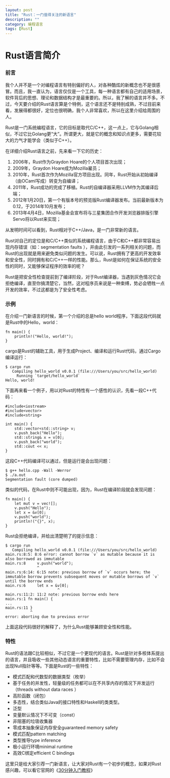 ```yaml
---
layout: post
title: "Rust：一门值得关注的新语言"
description: ""
category: 编程语言
tags: [Rust]
---
```

# Rust语言简介

### 前言

我个人并不是一个对编程语言有特别偏好的人，对各种酷炫的新概念也不是很感冒。而且，我一直认为，语言仅仅是一个工具，每一种语言都有自己的适用场景，软件背后的思想、理论和数据结构才是最重要的。所以，我了解的语言并不多。不过，今天要介绍的Rust语言算是个特例，这个语言还不是特别成熟，不过目前来看，发展得都很好，定位也很明确，我个人非常喜欢，所以在这里介绍给周围的人。

Rust是一门系统编程语言，它的目标是取代C/C++，这一点上，它与Golang相似，不过它比Golang更“大”。所谓更大，就是它的概念和知识点更多，需要花较大的力气才能学会（类似于C++）。

在详细介绍Rust语言之前，先来看一下它的历史：

1. 2006年，Rust作为Graydon Hoare的个人项目首次出现；
1. 2009年，Graydon Hoare成为Mozilla雇员；
1. 2010年，Rust首次作为Mozilla官方项目出现。同年，Rust开始从初始编译（由OCaml写成）转变为自编译；
1. 2011年，Rust成功的完成了移植。Rust的自编译器采用LLVM作为其编译后端；
1. 2012年1月20日，第一个有版本号的预览版Rust编译器发布。当前最新版本为0.12，于2014年10月发布；
1. 2013年4月4日，Mozilla基金会宣布将与三星集团合作开发浏览器排版引擎Servo将以Rust来实现；

从发明时间可以看到，Rust相对于C++/Java，是一门非常新的语言。

Rust对自己的定位是和C/C++类似的系统编程语言，由于C和C++都非常容易出现内存错误（如：segmentation faults ），并由此引发的一系列相关的问题，而Rust的出现就是用来避免类似问题的发生。可以说，Rust拥有了更高的开发效率和安全性，同时拥有和C/C++一样的性能。那么，Rust是如何在保证系统的安全性的同时，又能够保证程序的效率的呢？

Rust是把安全性检查提前到了编译阶段，对于Rust编译器，当遇到灰色情况它会拒绝编译，直至你搞清楚它，当然，这对程序员来说是一种束缚，势必会牺牲一点开发的效率，不过这都是为了安全性考虑。

### 示例

在介绍一门新语言的时候，第一个介绍的总是hello world程序，下面这段代码就是Rust中的Hello，world：

    fn main() {
        println!("Hello, world!");
    }

cargo是Rust的辅助工具，用于生成Project、编译和运行Rust代码，通过Cargo编译运行：

    $ cargo run
       Compiling hello_world v0.0.1 (file:///Users/you/src/hello_world)
         Running `target/hello_world`
    Hello, world!

下面再来看一个例子，用以对Rust的特性有一个感性的认识，先看一段C++代码：

    #include<iostream>
    #include<vector>
    #include<string>

    int main() {
        std::vector<std::string> v;
        v.push_back("Hello");
        std::string& x = v[0];
        v.push_back("world");
        std::cout << x;
    }

这段C++代码编译可以通过，但是运行是会出现问题：

    $ g++ hello.cpp -Wall -Werror
    $ ./a.out
    Segmentation fault (core dumped)

类似的代码，在Rust中则不可能出现，因为，Rust在编译阶段就会发现问题：

    fn main() {
        let mut v = vec![];
        v.push("Hello");
        let x = &v[0];
        v.push("world");
        println!("{}", x);
    }

Rust会拒绝编译，并给出清楚明了的提示信息：

    $ cargo run
       Compiling hello_world v0.0.1 (file:///Users/you/src/hello_world)
    main.rs:8:5: 8:6 error: cannot borrow `v` as mutable because it is also borrowed as immutable
    main.rs:8     v.push("world");
                  ^
    main.rs:6:14: 6:15 note: previous borrow of `v` occurs here; the immutable borrow prevents subsequent moves or mutable borrows of `v` until the borrow ends
    main.rs:6     let x = &v[0];
                           ^
    main.rs:11:2: 11:2 note: previous borrow ends here
    main.rs:1 fn main() {
    ...
    main.rs:11 }
               ^
    error: aborting due to previous error

上面这段代码很好的解释了，为什么Rust能够兼顾安全性和性能。

### 特性

Rust的语法跟C比较相似，不过它是一个更现代的语言。Rust是针对多核体系提出的语言，并且吸收一些其他动态语言的重要特性，比如不需要管理内存，比如不会出现Null指针等等。下面是Rust的一些特性：

* 模式匹配和代数型的数据类型（枚举）
* 基于任务的并发性，轻量级的任务都可以在不共享内存的情况下并发运行（threads without data races  ）
* 高阶函数（闭包）
* 多态性，结合类似Java的接口特性和Haskell的类类型。
* 泛型
* 变量默认情况下不可变（const）
* 非阻塞的垃圾收集器
* 零成本抽象保证内存安全guaranteed memory safety
* 模式匹配pattern matching
* 类型推导type inference
* 极小运行环境minimal runtime
* 高效C绑定efficient C bindings

这里只是给大家引荐一门新语言，让大家对Rust有一个初步的概念，如果对Rust感兴趣，可以看它官网的《[30分钟入门教程](http://doc.rust-lang.org/nightly/intro.html)》
